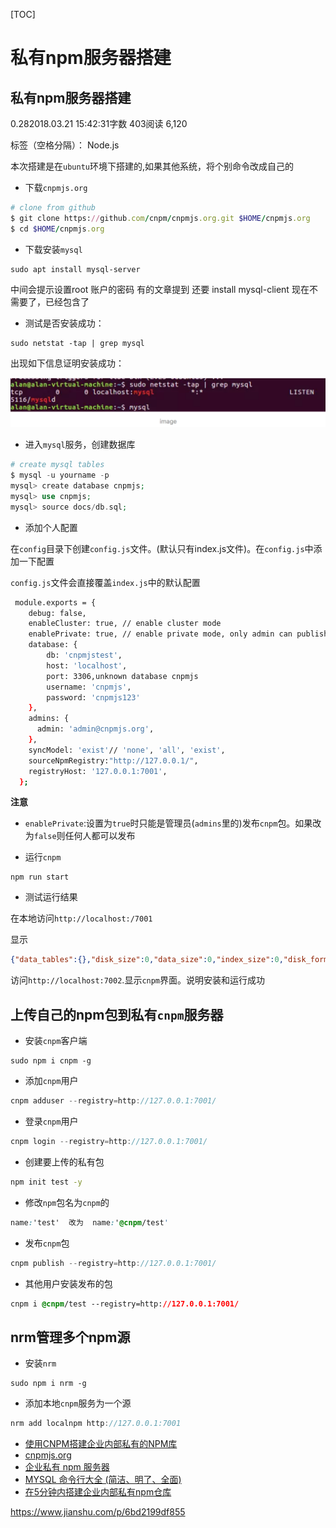 [TOC]



# 私有npm服务器搭建 

## 私有npm服务器搭建 

0.282018.03.21 15:42:31字数 403阅读 6,120



标签（空格分隔）： Node.js

本次搭建是在`ubuntu`环境下搭建的,如果其他系统，将个别命令改成自己的

- 下载`cnpmjs.org`

```ruby
# clone from github
$ git clone https://github.com/cnpm/cnpmjs.org.git $HOME/cnpmjs.org
$ cd $HOME/cnpmjs.org
```

- 下载安装`mysql`

```undefined
sudo apt install mysql-server
```

中间会提示设置root 账户的密码
有的文章提到 还要 install mysql-client 现在不需要了，已经包含了

- 测试是否安装成功：

```undefined
sudo netstat -tap | grep mysql
```

出现如下信息证明安装成功：

![image-20200130202421748](image-202001302024/image-20200130202421748.png)

- 进入`mysql`服务，创建数据库

```php
# create mysql tables
$ mysql -u yourname -p
mysql> create database cnpmjs;
mysql> use cnpmjs;
mysql> source docs/db.sql;
```

- 添加个人配置

在`config`目录下创建`config.js`文件。(默认只有index.js文件)。在`config.js`中添加一下配置

`config.js`文件会直接覆盖`index.js`中的默认配置

```bash
 module.exports = {
    debug: false,
    enableCluster: true, // enable cluster mode
    enablePrivate: true, // enable private mode, only admin can publish, other use just can sync package from source npm
    database: {
        db: 'cnpmjstest',
        host: 'localhost',
        port: 3306,unknown database cnpmjs
        username: 'cnpmjs',
        password: 'cnpmjs123'  
    },
    admins: {
      admin: 'admin@cnpmjs.org',
    },
    syncModel: 'exist'// 'none', 'all', 'exist',
    sourceNpmRegistry:"http://127.0.0.1/",
    registryHost: '127.0.0.1:7001',
  };  
```

**注意**

- `enablePrivate`:设置为`true`时只能是管理员(`admins`里的)发布`cnpm`包。如果改为`false`则任何人都可以发布

- 运行`cnpm`

```undefined
npm run start
```

- 测试运行结果

在本地访问`http://localhost:/7001`

显示

```json
{"data_tables":{},"disk_size":0,"data_size":0,"index_size":0,"disk_format_version":0,"committed_update_seq":0,"update_seq":0,"purge_seq":0,"compact_running":false,"doc_count":0,"doc_del_count":0,"doc_version_count":0,"user_count":0,"sync_status":0,"need_sync_num":0,"success_sync_num":0,"fail_sync_num":0,"left_sync_num":0,"last_sync_time":0,"last_exist_sync_time":0,"last_sync_module":"","download":{"today":0,"thisweek":0,"thismonth":0,"lastday":0,"lastweek":0,"lastmonth":0},"db_name":"registry","instance_start_time":"1521614106548","node_version":"v4.2.6","app_version":"3.0.0-beta.1","donate":"https://www.gittip.com/fengmk2","sync_model":"exist","cache_time":1521615310970}
```

访问`http://localhost:7002`.显示`cnpm`界面。说明安装和运行成功

## 上传自己的npm包到私有`cnpm`服务器

- 安装`cnpm`客户端

```undefined
sudo npm i cnpm -g
```

- 添加`cnpm`用户

```cpp
cnpm adduser --registry=http://127.0.0.1:7001/
```

- 登录`cnpm`用户

```cpp
cnpm login --registry=http://127.0.0.1:7001/
```

- 创建要上传的私有包

```bash
npm init test -y
```

- 修改`npm`包名为`cnpm`的

```css
name:'test'  改为  name:'@cnpm/test'
```

- 发布`cnpm`包

```cpp
cnpm publish --registry=http://127.0.0.1:7001/
```

- 其他用户安装发布的包

```css
cnpm i @cnpm/test --registry=http://127.0.0.1:7001/
```

## nrm管理多个npm源

- 安装`nrm`

```undefined
sudo npm i nrm -g
```

- 添加本地`cnpm`服务为一个源

```csharp
nrm add localnpm http://127.0.0.1:7001
```



- [使用CNPM搭建企业内部私有的NPM库](https://link.jianshu.com/?t=http%3A%2F%2Fwww.16boke.com%2Farticle%2Fdetail%2F155)
- [cnpmjs.org](https://link.jianshu.com/?t=https%3A%2F%2Fgithub.com%2Fcnpm%2Fcnpmjs.org%2Fwiki%2FDeploy)
- [企业私有 npm 服务器](https://www.jianshu.com/p/659fb418c9e3)
- [MYSQL 命令行大全 (简洁、明了、全面)](https://link.jianshu.com/?t=http%3A%2F%2Fblog.csdn.net%2Fjin13277480598%2Farticle%2Fdetails%2F52504592)
- [在5分钟内搭建企业内部私有npm仓库](https://link.jianshu.com/?t=https%3A%2F%2Fgithub.com%2Fjaywcjlove%2Fhandbook%2Fblob%2Fmaster%2FCentOS%2F%E5%9C%A85%E5%88%86%E9%92%9F%E5%86%85%E6%90%AD%E5%BB%BA%E4%BC%81%E4%B8%9A%E5%86%85%E9%83%A8%E7%A7%81%E6%9C%89npm%E4%BB%93%E5%BA%93.md)



https://www.jianshu.com/p/6bd2199df855